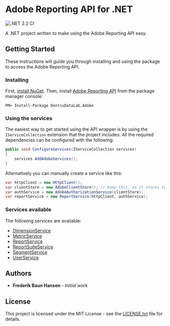 # Adobe Reporting API for .NET

![.NET 2.2 CI](https://github.com/Dentsudatalab/Adobe-Analytics-API/workflows/.NET%202.2%20CI/badge.svg)

A .NET project written to make using the Adobe Reporting API easy.

## Getting Started

These instructions will guide you through installing and using the package to access the Adobe Reporting API.

### Installing

First, [install NuGet](http://docs.nuget.org/docs/start-here/installing-nuget). Then, install [Adobe Reporting API](https://www.nuget.org/packages/DentsuDataLab.Adobe/) from the package manager console:

```
PM> Install-Package DentsuDataLab.Adobe
```

### Using the services

The easiest way to get started using the API wrapper is by using the `IServiceCollection` extension that the project includes. All the required dependencies can be configured with the following:

```csharp
public void ConfigureServices(IServiceCollection services)
{
    services.AddAdobeServices();
}
```

Alternatively you can manually create a service like this:

```csharp
var httpClient = new HttpClient();
var clientStore = new AdobeClientStore(); // Keep this, as it stores tokens, so you won't have to authorize for every call
var authService = new AdobeAuthorizationService(clientStore);
var reportService = new ReportService(httpClient, authService);
```

### Services available

The following services are available:

- [DimensionService](Adobe/Documentation/DimensionService.md)
- [MetricService](Adobe/Documentation/MetricService.md)
- [ReportService](Adobe/Documentation/ReportService.md)
- [ReportSuiteService](Adobe/Documentation/ReportSuiteService.md)
- [SegmentService](Adobe/Documentation/SegmentService.md)
- [UserService](Adobe/Documentation/UserService.md)

## Authors

- **Frederik Baun Hansen** - _Initial work_

## License

This project is licensed under the MIT License - see the [LICENSE.txt](LICENSE.txt) file for details.
